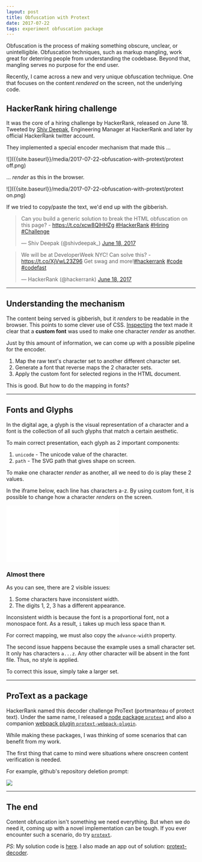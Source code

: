 ```yaml
---
layout: post
title: Obfuscation with Protext
date: 2017-07-22
tags: experiment obfuscation package
---
```


Obfuscation is the process of making something obscure, unclear, or unintelligible.
Obfuscation techniques, such as markup mangling, work great for deterring people from understanding the codebase.
Beyond that, mangling serves no purpose for the end user.

Recently, I came across a new and very unique obfuscation technique.
One that focuses on the content *rendered* on the screen, not the underlying code.

<!-- preview -->

## HackerRank hiring challenge

It was the core of a hiring challenge by HackerRank, released on June 18.
Tweeted by [Shiv Deepak], Engineering Manager at HackerRank and later by official HackerRank twitter account.

They implemented a special encoder mechanism that made this ...

![]({{site.baseurl}}/media/2017-07-22-obfuscation-with-protext/protext off.png)

... *render* as this in the browser.

![]({{site.baseurl}}/media/2017-07-22-obfuscation-with-protext/protext on.png)

If we tried to copy/paste the text, we'd end up with the gibberish.

<blockquote class="twitter-tweet" data-lang="en"><p lang="en" dir="ltr">Can you build a generic solution to break the HTML obfuscation on this page? - <a href="https://t.co/xcw8QlHHZg">https://t.co/xcw8QlHHZg</a> <a href="https://twitter.com/hashtag/HackerRank?src=hash">#HackerRank</a> <a href="https://twitter.com/hashtag/Hiring?src=hash">#Hiring</a> <a href="https://twitter.com/hashtag/Challenge?src=hash">#Challenge</a></p>&mdash; Shiv Deepak (@shivdeepak_) <a href="https://twitter.com/shivdeepak_/status/876317554750308352">June 18, 2017</a></blockquote>
<blockquote class="twitter-tweet" data-lang="en"><p lang="en" dir="ltr">We will be at DeveloperWeek NYC! Can solve this? - <a href="https://t.co/XjVwL23Z96">https://t.co/XjVwL23Z96</a> Get swag and more!<a href="https://twitter.com/hashtag/hackerrank?src=hash">#hackerrank</a> <a href="https://twitter.com/hashtag/code?src=hash">#code</a> <a href="https://twitter.com/hashtag/codefast?src=hash">#codefast</a></p>&mdash; HackerRank (@hackerrank) <a href="https://twitter.com/hackerrank/status/876458261536542721">June 18, 2017</a></blockquote>
<script async src="//platform.twitter.com/widgets.js" charset="utf-8"></script>

---

## Understanding the mechanism

The content being served is gibberish, but it *renders* to be readable in the browser.
This points to some clever use of CSS.
[Inspecting] the text made it clear that a **custom font** was used to make one character *render* as another.

Just by this amount of information, we can come up with a possible pipeline for the encoder.

1. Map the raw text's character set to another different character set.
2. Generate a font that reverse maps the 2 character sets.
3. Apply the custom font for selected regions in the HTML document.

This is good.
But how to do the mapping in fonts?

---

## Fonts and Glyphs

In the digital age, a glyph is the visual representation of a character and a font is the collection of all such glyphs that match a certain aesthetic.

To main correct presentation, each glyph as 2 important components:
1. `unicode` - The unicode value of the character.
2. `path` - The SVG path that gives shape on screen.

To make one character *render* as another, all we need to do is play these 2 values.

In the iframe below, each line has characters a-z.
By using custom font, it is possible to change how a character *renders* on the screen.

<iframe class="demo" frameborder="0" src="{{site.baseurl}}/gists/2017-07-22-obfuscation-with-protext/index.html"></iframe>

### Almost there

As you can see, there are 2 visible issues:

1. Some characters have inconsistent width.
2. The digits 1, 2, 3 has a different appearance.

Inconsistent width is because the font is a proportional font, not a monospace font.
As a result, `i` takes up much less space than `M`.

For correct mapping, we must also copy the `advance-width` property.

The second issue happens because the example uses a small character set.
It only has characters `a...z`.
Any other character will be absent in the font file.
Thus, no style is applied.

To correct this issue, simply take a larger set.

---

## ProText as a package

HackerRank named this decoder challenge ProText (portmanteau of protect text).
Under the same name, I released a [node package `protext`] and also a companion [webpack plugin `protext-webpack-plugin`].

While making these packages, I was thinking of some scenarios that can benefit from my work.

The first thing that came to mind were situations where onscreen content verification is needed.

For example, github's repository deletion prompt:

<img src="{{site.baseurl}}/media/2017-07-22-obfuscation-with-protext/git confirm.png" class="center">

---

## The end

Content obfuscation isn't something we need everything.
But when we do need it, coming up with a novel implementation can be tough.
If you ever encounter such a scenario, do try [`protext`].

*PS*: My solution code is [here].
I also made an app out of solution: [protext-decoder].

[Shiv Deepak]: https://www.linkedin.com/in/shivdeepak
[Inspecting]: https://developers.google.com/web/tools/chrome-devtools/inspect-styles
[node package `protext`]: https://github.com/zhirzh/protext
[webpack plugin `protext-webpack-plugin`]: https://github.com/zhirzh/protext-webpack-plugin
[here]: https://bitbucket.org/zhirzh/protext-decoder
[protext-decoder]: https://protext-decoder.herokuapp.com/
[`protext`]: https://github.com/zhirzh/protext
